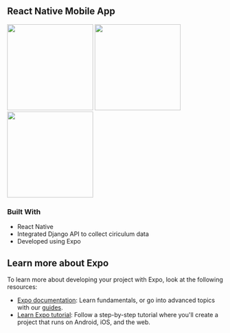 ## React Native Mobile App
<img src="https://github.com/eewwalker/SIS_mobileApp/assets/114313334/98a4f3ef-cf5f-4a41-af0c-16ceca2d446a" width="200">  <img src="https://github.com/eewwalker/SIS_mobileApp/assets/114313334/516312de-eda9-4bc0-a011-2519428bb55f" width="200">  <img src="https://github.com/eewwalker/SIS_mobileApp/assets/114313334/f4665ae1-548b-4531-b4fc-981dca5d0c4d" width="200">             


### Built With
* React Native
* Integrated Django API to collect ciriculum data
* Developed using Expo 



## Learn more about Expo

To learn more about developing your project with Expo, look at the following resources:

- [Expo documentation](https://docs.expo.dev/): Learn fundamentals, or go into advanced topics with our [guides](https://docs.expo.dev/guides).
- [Learn Expo tutorial](https://docs.expo.dev/tutorial/introduction/): Follow a step-by-step tutorial where you'll create a project that runs on Android, iOS, and the web.


